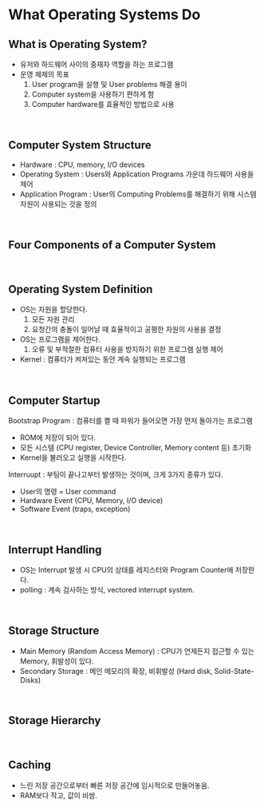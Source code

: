 # What Operating Systems Do  

## What is Operating System?
- 유저와 하드웨어 사이의 중재자 역할을 하는 프로그램  
- 운영 체제의 목표  
  1) User program을 실행 및 User problems 해결 용이
  2) Computer system을 사용하기 편하게 함
  3) Computer hardware를 효율적인 방법으로 사용
  
<br/>

## Computer System Structure  
- Hardware : CPU, memory, I/O devices  
- Operating System : Users와 Application Programs 가운데 하드웨어 사용을 제어  
- Application Program : User의 Computing Problems를 해결하기 위해 시스템 자원이 사용되는 것을 정의  

<br/>

## Four Components of a Computer System

<br/>

## Operating System Definition  
- OS는 자원을 할당한다.  
  1) 모든 자원 관리  
  2) 요청간의 충돌이 일어날 때 효율적이고 공평한 자원의 사용을 결정  
- OS는 프로그램을 제어한다.  
  1) 오류 및 부적절한 컴퓨터 사용을 방지하기 위한 프로그램 실행 제어   
- Kernel : 컴퓨터가 켜져있는 동안 계속 실행되는 프로그램  

<br/>

## Computer Startup
Bootstrap Program : 컴퓨터를 켤 때 파워가 들어오면 가장 먼저 돌아가는 프로그램  
- ROM에 저장이 되어 있다.  
- 모든 시스템 (CPU register, Device Controller, Memory content 등) 초기화  
- Kernel을 불러오고 실행을 시작한다.  


Interruupt : 부팅이 끝나고부터 발생하는 것이며, 크게 3가지 종류가 있다.
- User의 명령 = User command  
- Hardware Event (CPU, Memory, I/O device)
- Software Event (traps, exception)  

<br/>

## Interrupt Handling  
- OS는 Interrupt 발생 시 CPU의 상태를 레지스터와 Program Counter에 저장한다.  
- polling : 계속 검사하는 방식, vectored interrupt system.  

<br/>

## Storage Structure  
- Main Memory (Random Access Memory) : CPU가 언제든지 접근할 수 있는 Memory, 휘발성이 있다.  
- Secondary Storage : 메인 메모리의 확장, 비휘발성 (Hard disk, Solid-State-Disks)  

<br/>

## Storage Hierarchy  

<br/>

## Caching  
- 느린 저장 공간으로부터 빠른 저장 공간에 임시적으로 만들어놓음.  
- RAM보다 작고, 값이 비쌈.  

<br/>

##

